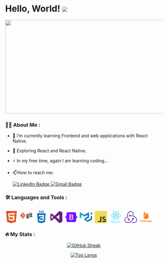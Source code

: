  # Hello, World! <img src="https://raw.githubusercontent.com/MartinHeinz/MartinHeinz/master/wave.gif" width="30px">
 <div align="center">
  <img src="https://media.giphy.com/media/dWesBcTLavkZuG35MI/giphy.gif" width="600" height="300"/>
</div>

 

  
### :man_technologist: About Me :
  - :telescope: I’m currently learning Frontend and web applications with React Native.

- :seedling: Exploring React and React Native.

- :zap: In my free time, again I am learning coding...

- :mailbox:How to reach me: <div id="badges">
  <a href="https://www.linkedin.com/in/kerem-karaman-2434731b4/">
  <img src="https://img.shields.io/badge/LinkedIn-blue?style=for-the-badge&logo=linkedin&logoColor=white" alt="LinkedIn Badge"/>
  <a/>
    <a href="mailto:keremkaraman91@gmail.com">
    <img src="https://img.shields.io/badge/Gmail-red?logo=gmail&logoColor=white" alt="Gmail Badge" />
      <a/>
</div>

### :hammer_and_wrench: Languages and Tools :
  <div>
  <img src="https://github.com/devicons/devicon/blob/master/icons/html5/html5-original.svg" title="HTML5" alt="HTML" width="40" height="40"/>&nbsp;
  <img src="https://github.com/devicons/devicon/blob/master/icons/git/git-original-wordmark.svg" title="Git" alt="Git" width="40" height="50"/>&nbsp;
  <img src="https://github.com/devicons/devicon/blob/master/icons/css3/css3-plain-wordmark.svg"  title="CSS3" alt="CSS" width="40" height="40"/>&nbsp;
   <img src="https://github.com/devicons/devicon/blob/master/icons/visualstudio/visualstudio-plain.svg"  title="VSCODE" alt="VSCODE" width="40" height="40"/>&nbsp;
  <img src="https://github.com/devicons/devicon/blob/master/icons/bootstrap/bootstrap-original.svg" title="Boostrap" alt="Boostrap" width="40" height="40"/>&nbsp;
  <img src="https://github.com/devicons/devicon/blob/master/icons/materialui/materialui-original.svg" title="Material UI" alt="Material UI" width="40" height="40"/>&nbsp;
  <img src="https://github.com/devicons/devicon/blob/master/icons/javascript/javascript-original.svg" title="JavaScript" alt="JavaScript" width="40" height="40"/>&nbsp;
  <img src="https://github.com/devicons/devicon/blob/master/icons/react/react-original-wordmark.svg" title="React" alt="React" width="40" height="40"/>&nbsp;
  <img src="https://github.com/devicons/devicon/blob/master/icons/redux/redux-original.svg" title="Redux" alt="Redux " width="40" height="40"/>&nbsp;
  <img src="https://github.com/devicons/devicon/blob/master/icons/firebase/firebase-plain-wordmark.svg" title="Firebase" alt="Firebase" width="40" height="40"/>&nbsp;
  
</div>
    
    
### :fire: My Stats :
<div align="center">
 
[![GitHub Streak](http://github-readme-streak-stats.herokuapp.com?user=keremrar&theme=tokyonight_duo&hide_border=true&date_format=M%20j%5B%2C%20Y%5D)](https://git.io/streak-stats)
    
[![Top Langs](https://github-readme-stats.vercel.app/api/top-langs/?username=keremrar&layout=compact&theme=vision-friendly-dark)](https://github.com/anuraghazra/github-readme-stats)
</div>


    
<!---
keremrar/keremrar is a ✨ special ✨ repository because its `README.md` (this file) appears on your GitHub profile.
You can click the Preview link to take a look at your changes.
--->
